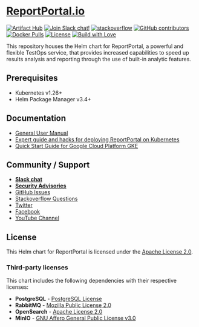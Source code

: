 # [ReportPortal.io](http://ReportPortal.io)

[![Artifact Hub](https://img.shields.io/endpoint?url=https://artifacthub.io/badge/repository/reportportal-io)](https://artifacthub.io/packages/search?repo=reportportal-io)
[![Join Slack chat!](https://img.shields.io/badge/slack-join-brightgreen.svg)](https://slack.epmrpp.reportportal.io/)
[![stackoverflow](https://img.shields.io/badge/reportportal-stackoverflow-orange.svg?style=flat)](http://stackoverflow.com/questions/tagged/reportportal)
[![GitHub contributors](https://img.shields.io/badge/contributors-102-blue.svg)](https://reportportal.io/community)
[![Docker Pulls](https://img.shields.io/docker/pulls/reportportal/service-api.svg?maxAge=25920)](https://hub.docker.com/u/reportportal/)
[![License](https://img.shields.io/badge/license-Apache-brightgreen.svg)](https://www.apache.org/licenses/LICENSE-2.0)
[![Build with Love](https://img.shields.io/badge/build%20with-❤%EF%B8%8F%E2%80%8D-lightgrey.svg)](http://reportportal.io?style=flat)

This repository houses the Helm chart for ReportPortal, a powerful and flexible TestOps service, that provides increased capabilities to speed up results analysis and reporting through the use of built-in analytic features.

## Prerequisites

* Kubernetes v1.26+
* Helm Package Manager v3.4+

## Documentation

* [General User Manual](https://reportportal.io/docs/)
* [Expert guide and hacks for deploying ReportPortal on Kubernetes](https://reportportal.io/docs/installation-steps/deploy-with-kubernetes/)
* [Quick Start Guide for Google Cloud Platform GKE](https://reportportal.io/docs/installation-steps/deploy-with-kubernetes/QuickStartWithGCPGKE)

## Community / Support

* [**Slack chat**](https://reportportal-slack-auto.herokuapp.com)
* [**Security Advisories**](https://github.com/reportportal/reportportal/blob/master/SECURITY_ADVISORIES.md)
* [GitHub Issues](https://github.com/reportportal/reportportal/issues)
* [Stackoverflow Questions](http://stackoverflow.com/questions/tagged/reportportal)
* [Twitter](http://twitter.com/ReportPortal_io)
* [Facebook](https://www.facebook.com/ReportPortal.io)
* [YouTube Channel](https://www.youtube.com/channel/UCsZxrHqLHPJcrkcgIGRG-cQ)

## License

This Helm chart for ReportPortal is licensed under the [Apache License 2.0](https://www.apache.org/licenses/LICENSE-2.0).

### Third-party licenses

This chart includes the following dependencies with their respective licenses:

- **PostgreSQL** - [PostgreSQL License](https://www.postgresql.org/about/licence/)
- **RabbitMQ** - [Mozilla Public License 2.0](https://www.rabbitmq.com/mpl.html)
- **OpenSearch** - [Apache License 2.0](https://github.com/opensearch-project/OpenSearch/blob/main/LICENSE.txt)
- **MinIO** - [GNU Affero General Public License v3.0](https://github.com/minio/minio/blob/master/LICENSE)
